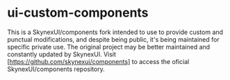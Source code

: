 # ui-custom-components
This is a SkynexUI/components fork intended to use to provide custom and punctual modifications, and despite being public, it's being maintained for specific private use. 
The original project may be better maintained and constantly updated by SkynexUI.
Visit [https://github.com/skynexui/components] to access the oficial SkynexUI/components repository.
